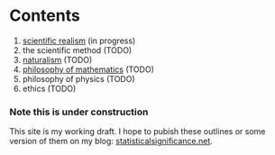 Contents
================================================================================

1.  [scientific realism](scientific-realism.html)   (in progress)
1.  the scientific method   (TODO)
1.  [naturalism](naturalism.html)   (TODO)
1.  [philosophy of mathematics](math.html)   (TODO)
1.  philosophy of physics   (TODO)
1.  ethics   (TODO)


### Note this is under construction

This site is my working draft.  I hope to pubish these outlines or some version
of them on my blog: [statisticalsignificance.net](http://statisticalsignificance.net/).


